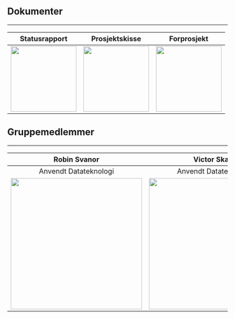
## Dokumenter

---


| Statusrapport | Prosjektskisse | Forprosjekt |
| :---: | :---: | :---: |
| <a href="https://github.com/jespersolbakken/gruppe19bp2021/raw/gh-pages/Filer/Statusrapport.pdf" target="_blank"><img src="https://github.com/jespersolbakken/gruppe19bp2021/raw/gh-pages/Bilder/Logo/documents.png" height="150"></a> | <a href="https://github.com/jespersolbakken/gruppe19bp2021/raw/gh-pages/Filer/Prosjektskisse.pdf" target="_blank"><img src="https://github.com/jespersolbakken/gruppe19bp2021/raw/gh-pages/Bilder/Logo/documents.png" height="150"></a> | <a href="https://github.com/jespersolbakken/gruppe19bp2021/raw/gh-pages/Filer/Forprosjekt.pdf" target="_blank"><img src="https://github.com/jespersolbakken/gruppe19bp2021/raw/gh-pages/Bilder/Logo/documents.png" height="150"></a> |



## Gruppemedlemmer

---

| Robin Svanor | Victor Skaar | Jesper Solbakken |
| :---: | :---: | :---: |
| Anvendt Datateknologi | Anvendt Datateknologi | Anvendt Datateknologi |
| <img src="https://github.com/jespersolbakken/gruppe19bp2021/raw/gh-pages/Bilder/robin.png" height="300">  | <img src="https://github.com/jespersolbakken/gruppe19bp2021/raw/gh-pages/Bilder/victor.png" height="300">  | <img src="https://github.com/jespersolbakken/gruppe19bp2021/raw/gh-pages/Bilder/jesper.png" height="300"> |
